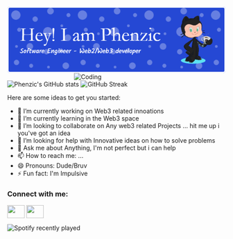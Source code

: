 <img align="center" alt="Phenzic" width="1000" src="./github-header-image.png">
<!-- <img align="right" alt="Coding" width="350" src="https://media3.giphy.com/media/QpVUMRUJGokfqXyfa1/200.gif"> -->
<img align="right" alt="Coding" width="350" src="https://res.cloudinary.com/practicaldev/image/fetch/s--sNXjzc6P--/c_limit%2Cf_auto%2Cfl_progressive%2Cq_66%2Cw_880/https://media1.tenor.com/images/0c34272909ee2a4db5606a014082312b/tenor.gif%3Fitemid%3D15828752">

![Phenzic's GitHub stats](https://github-readme-stats.vercel.app/api?username=Julius170&show_icons=true&theme=radical)
![GitHub Streak](https://github-readme-streak-stats.herokuapp.com?user=Julius170&theme=dark&hide_border=true&background=360CDD&border=B8DDD9)


Here are some ideas to get you started:
- 🔭 I’m currently working on Web3 related innoations
- 🌱 I’m currently learning in the Web3 space
- 👯 I’m looking to collaborate on Any web3 related Projects ... hit me up i you've got an idea
- 🤔 I’m looking for help with Innovative ideas on how to solve problems
- 💬 Ask me about Anything, I'm not perfect but i can help 
- 📫 How to reach me: ...
- 😄 Pronouns: Dude/Bruv
- ⚡ Fun fact: I'm Impulsive 

<h3 align="left">Connect with me:</h3>
<p align="left">
<a href="https://twitter.com/JuliusAyoola1" target="blank"><img align="center" src="https://cdn.jsdelivr.net/npm/simple-icons@3.0.1/icons/twitter.svg" alt="" height="30" width="40" /></a>
<a href="https://www.linkedin.com/in/julius-ogungbola-a71810229/" target="blank"><img align="center" src="https://cdn.jsdelivr.net/npm/simple-icons@3.0.1/icons/linkedin.svg" alt="" height="30" width="40" /></a>
<!-- <a href="your link" target="blank"><img align="center" src="https://cdn.jsdelivr.net/npm/simple-icons@3.0.1/icons/instagram.svg" alt="" height="30" width="40" /></a>
<a href="your link" target="blank"><img align="center" src="https://cdn.jsdelivr.net/npm/simple-icons@3.0.1/icons/youtube.svg" alt="" height="30" width="40" /></a> -->
</p>


![Spotify recently played](https://spotify-recently-played-readme.vercel.app/api?user=phenzic)

